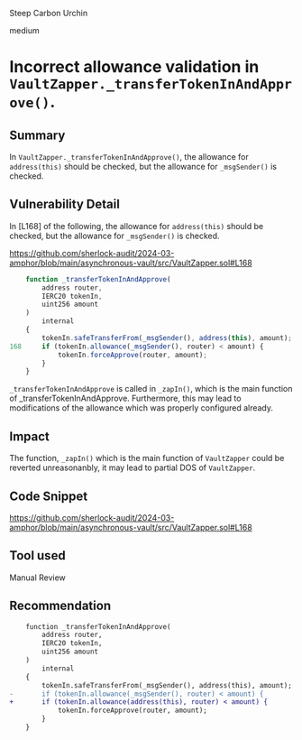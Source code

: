 Steep Carbon Urchin

medium

# Incorrect allowance validation in `VaultZapper._transferTokenInAndApprove()`.

## Summary

In `VaultZapper._transferTokenInAndApprove()`, the allowance for `address(this)` should be checked, but the allowance for `_msgSender()` is checked.

## Vulnerability Detail

In [L168] of the following, the allowance for `address(this)` should be checked, but the allowance for `_msgSender()` is checked.

https://github.com/sherlock-audit/2024-03-amphor/blob/main/asynchronous-vault/src/VaultZapper.sol#L168

```javascript
    function _transferTokenInAndApprove(
        address router,
        IERC20 tokenIn,
        uint256 amount
    )
        internal
    {
        tokenIn.safeTransferFrom(_msgSender(), address(this), amount);
168     if (tokenIn.allowance(_msgSender(), router) < amount) {
            tokenIn.forceApprove(router, amount);
        }
    }
```

`_transferTokenInAndApprove` is called in `_zapIn()`, which is the main function of _transferTokenInAndApprove. 
Furthermore, this may lead to modifications of the allowance which was properly configured already.

## Impact

The function, `_zapIn()` which is the main function of `VaultZapper` could be reverted unreasonanbly, it may lead to partial DOS of `VaultZapper`.

## Code Snippet

https://github.com/sherlock-audit/2024-03-amphor/blob/main/asynchronous-vault/src/VaultZapper.sol#L168

## Tool used

Manual Review

## Recommendation


```diff
    function _transferTokenInAndApprove(
        address router,
        IERC20 tokenIn,
        uint256 amount
    )
        internal
    {
        tokenIn.safeTransferFrom(_msgSender(), address(this), amount);
-       if (tokenIn.allowance(_msgSender(), router) < amount) {
+       if (tokenIn.allowance(address(this), router) < amount) {
            tokenIn.forceApprove(router, amount);
        }
    }
```